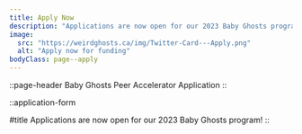 ```yaml
---
title: Apply Now
description: "Applications are now open for our 2023 Baby Ghosts program!"
image:
  src: "https://weirdghosts.ca/img/Twitter-Card---Apply.png"
  alt: "Apply now for funding"
bodyClass: page--apply
---
```


::page-header
Baby Ghosts Peer Accelerator Application
::

::application-form

#title
Applications are now open for our 2023 Baby Ghosts program!
::
